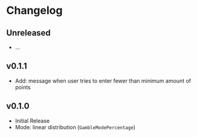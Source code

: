 # Changelog

## Unreleased
- …

## v0.1.1
- Add: message when user tries to enter fewer than minimum amount of points

## v0.1.0
- Initial Release
- Mode: linear distribution (`GambleModePercentage`)
